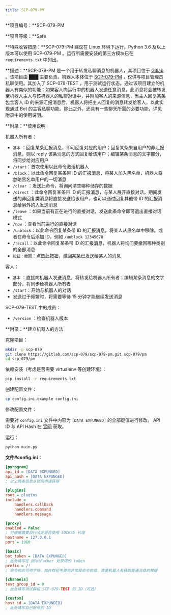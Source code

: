 ```yaml
---
title: SCP-079-PM
---
```


<link rel="stylesheet" href="/css/chinese.css">

**项目编号：**SCP-079-PM

**项目等级：**Safe

**特殊收容措施：**SCP-079-PM 建议在 Linux 环境下运行。Python 3.6 及以上版本可以使用 SCP-079-PM 。运行所需要安装的第三方模块已在 `requirements.txt` 中列出。

**描述：**SCP-079-PM 是一个用于转发私聊消息的机器人，其项目位于 <a href="https://gitlab.com/scp-079/scp-079-pm" target="_blank">Gitlab</a> 。该项目由 ███ 主要负责。机器人本体位于 <a href="https://t.me/SCP_079_PM_BOT" class="079" target="_blank">SCP-079-PM</a> ，仅供与项目管理员私聊使用。其加入了 SCP-079-TEST ，用于测试运行状态。通过该项目建立的机器人有类似的功能：如果客人向运行中的机器人发送任意消息，此消息将会被转发至机器人主人与该机器人的私聊对话中，并附加客人的来源信息，当主人回复某条包含客人 ID 的来源汇报消息后，机器人将把主人回复的消息转发给客人，以此实现通过 Bot 的主客私聊功能。除此之外，还具有一些聊天所需的必要功能，详见附录中的使用说明。

**附录：**使用说明

机器人所有者：

- `基本` ：回复某条汇报消息，即可回复对应的用户；回复某条来自用户的非汇报消息，则以 reply 该条消息的方式回复给该用户；编辑某条消息的文字部分，将同步给对应用户
- `/start`：首次使用以此命令激活机器人
- `/block`：以此命令回复某条带 ID 的汇报消息，将某人加入黑名单，机器人将忽略黑名单用户的一切消息
- `/clear` ：发送此命令，将询问清空哪种储存的数据
- `/direct` ：此命令回复某条带 ID 的汇报消息，与某人展开直接对话，期间发送的非回复类消息将直接发送给该用户，也可以通过回复其他带 ID 的汇报消息给另外的人发送消息
- `/leave` ：如果当前有正在进行的直接对话，发送此条命令即可退出直接对话模式
- `/now` ：查看当前进行的直接对话
- `/unblock`：以此命令回复某条带 ID 的汇报消息，将某人从黑名单中移除。或者在命令后添加 ID，例如 `/unblock 12345678`
- `/recall`：以此命令回复某条带 ID 的汇报消息，机器人将询问要撤回哪种类别的全部消息
- `按钮：撤回`：点击此按钮，撤回某条已发送给某人的消息

客人：

- `基本` ：直接向机器人发送消息，将转发给机器人所有者；编辑某条消息的文字部分，将同步给机器人所有者
- `/start`：开始与机器人的对话
- 发送过于频繁时，将需要等待 15 分钟才能继续发送消息

SCP-079-TEST 中的成员：

- `/version` ：检查机器人版本

**附录：**建立机器人的方法

克隆项目：

```bash
mkdir -p scp-079
git clone https://gitlab.com/scp-079/scp-079-pm.git scp-079/pm
cd scp-079/pm
```

依赖安装（考虑是否需要 virtualenv 等创建环境）：

```bash
pip install -r requirements.txt
```

创建配置文件：

```bash
cp config.ini.example config.ini
```

修改配置文件：

需要对 `config.ini` 文件中内容为 `[DATA EXPUNGED]` 的全部键值进行修改。 API ID 与 API Hash 在 <a href="https://my.telegram.org" target="_blank">官网</a> 获取。

运行：

```bash
python main.py
```

**文件#config.ini：**

```ini
[pyrogram]
api_id = [DATA EXPUNGED] 
api_hash = [DATA EXPUNGED]
; 以上两条信息从官网申请获得

[plugins]
root = plugins
include =
    handlers.callback
    handlers.command
    handlers.message

[proxy]
enabled = False
; 可根据需要自行决定是否使用 SOCKS5 代理
hostname = 127.0.0.1
port = 1080

[basic]
bot_token = [DATA EXPUNGED]
; 此处填写在 @BotFather 处获得的 token
prefix = /!
; 命令前的可用字符，如在群组中使用非常规命令前缀，需要机器人有获取普通消息的权限

[channels]
test_group_id = 0
; 此处填写测试群组 SCP-079-TEST 的 ID（可选）

[custom]
host_id = [DATA EXPUNGED]
; 此处填写自己帐号的 ID
```

<audio src="/audio/door/dooropenpage.ogg" autoplay></audio>
<audio id="dooropen079" src="/audio/door/dooropen079.ogg"/>

